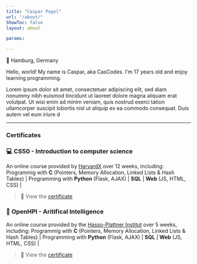 ```yaml
---
title: "Caspar Pagel"
url: "/about/"
ShowToc: false
layout: about

params:

---
```


📍 Hamburg, Germany

Hello, world! My name is Caspar, aka CasCodes. I'm 17 years old and enjoy learning programming.

Lorem ipsum dolor sit amet, consectetuer adipiscing elit, sed diam nonummy nibh euismod tincidunt ut laoreet dolore magna aliquam erat volutpat. Ut wisi enim ad minim veniam, quis nostrud exerci tation ullamcorper suscipit lobortis nisl ut aliquip ex ea commodo consequat. Duis autem vel eum iriure d

---

### Certificates

### 💻 **CS50 - Introduction to computer science**

An online course provided by [HarvardX](https://pll.harvard.edu/course/cs50-introduction-computer-science?delta=0) over 12 weeks, including: 
Programmig with **C** (Pointers, Memory Allocation, Linked Lists & Hash Tables) | 
Programming with **Python** (Flask, AJAX) | 
**SQL** | 
**Web** (JS, HTML, CSS) |
> 📑 View the [certificate]()

### 🤖 **OpenHPI - Aritifical Intelligence**

An online course provided by the [Hasso-Plattner Institut](https://pll.harvard.edu/course/cs50-introduction-computer-science?delta=0) over 5 weeks, including: 
Programmig with **C** (Pointers, Memory Allocation, Linked Lists & Hash Tables) | 
Programming with **Python** (Flask, AJAX) | 
**SQL** | 
**Web** (JS, HTML, CSS) |
> 📑 View the [certificate]()
